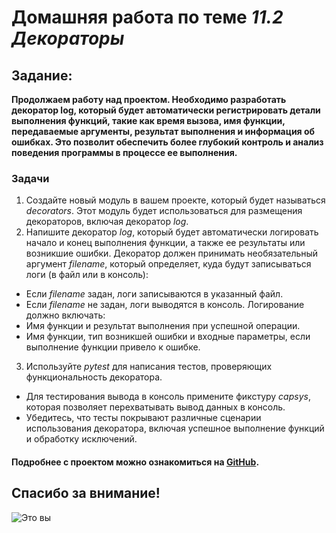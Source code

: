 # Домашняя работа по теме *11.2 Декораторы*
## Задание:
**Продолжаем работу над проектом. Необходимо разработать декоратор log, который будет автоматически регистрировать детали выполнения функций, такие как время вызова, имя функции, передаваемые аргументы, результат выполнения и информация об ошибках. Это позволит обеспечить более глубокий контроль и анализ поведения программы в процессе ее выполнения.**
### Задачи
1. Создайте новый модуль в вашем проекте, который будет называться *decorators*. Этот модуль будет использоваться для размещения декораторов, включая декоратор *log*.
2. Напишите декоратор *log*, который будет автоматически логировать начало и конец выполнения функции, а также ее результаты или возникшие ошибки.
Декоратор должен принимать необязательный аргумент *filename*, который определяет, куда будут записываться логи (в файл или в консоль):
- Если *filename* задан, логи записываются в указанный файл.
- Если *filename* не задан, логи выводятся в консоль.
Логирование должно включать:
- Имя функции и результат выполнения при успешной операции.
- Имя функции, тип возникшей ошибки и входные параметры, если выполнение функции привело к ошибке.
3. Используйте *pytest* для написания тестов, проверяющих функциональность декоратора.
- Для тестирования вывода в консоль примените фикстуру *capsys*, которая позволяет перехватывать вывод данных в консоль.
- Убедитесь, что тесты покрывают различные сценарии использования декоратора, включая успешное выполнение функций и обработку исключений.

#### Подробнее с проектом можно ознакомиться на [GitHub](https://github.com/Alina998/homework_11_2).

## Спасибо за внимание!
![Это вы](https://flomaster.top/uploads/posts/2023-01/1674263752_flomaster-club-p-milie-risunki-koshki-pinterest-4.png)
